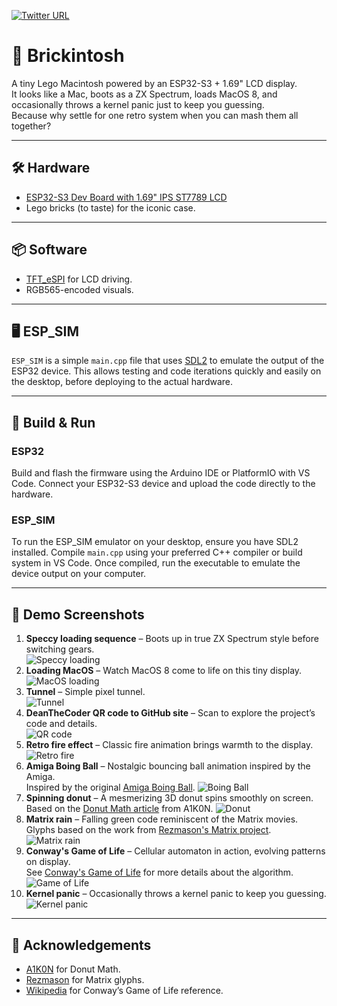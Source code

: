 [![Twitter URL](https://img.shields.io/twitter/url/https/twitter.com/deanthecoder.svg?style=social&label=Follow%20%40deanthecoder)](https://twitter.com/deanthecoder)

# 🧱 Brickintosh

A tiny Lego Macintosh powered by an ESP32-S3 + 1.69" LCD display.  
It looks like a Mac, boots as a ZX Spectrum, loads MacOS 8, and occasionally throws a kernel panic just to keep you guessing.  
Because why settle for one retro system when you can mash them all together?

---

## 🛠 Hardware

- [ESP32-S3 Dev Board with 1.69" IPS ST7789 LCD](https://thepihut.com/products/esp32-s3-development-board-with-1-69-lcd-display-240-x-280)  
- Lego bricks (to taste) for the iconic case.  

---

## 📦 Software

- [TFT_eSPI](https://github.com/Bodmer/TFT_eSPI) for LCD driving.  
- RGB565-encoded visuals.  

---

## 🖥 ESP_SIM

`ESP_SIM` is a simple `main.cpp` file that uses [SDL2](https://www.libsdl.org/) to emulate the output of the ESP32 device. This allows testing and code iterations quickly and easily on the desktop, before deploying to the actual hardware.

---

## 🚀 Build & Run

### ESP32

Build and flash the firmware using the Arduino IDE or PlatformIO with VS Code. Connect your ESP32-S3 device and upload the code directly to the hardware.

### ESP_SIM

To run the ESP_SIM emulator on your desktop, ensure you have SDL2 installed. Compile `main.cpp` using your preferred C++ compiler or build system in VS Code. Once compiled, run the executable to emulate the device output on your computer.

---

## 📸 Demo Screenshots

1. **Speccy loading sequence** – Boots up in true ZX Spectrum style before switching gears.  
   ![Speccy loading](img/1.png)  
2. **Loading MacOS** – Watch MacOS 8 come to life on this tiny display.  
   ![MacOS loading](img/2.png)  
3. **Tunnel** – Simple pixel tunnel.  
   ![Tunnel](img/3.png)  
4. **DeanTheCoder QR code to GitHub site** – Scan to explore the project’s code and details.  
   ![QR code](img/4.png)  
5. **Retro fire effect** – Classic fire animation brings warmth to the display.  
   ![Retro fire](img/5.png)  
6. **Amiga Boing Ball** – Nostalgic bouncing ball animation inspired by the Amiga.  
   Inspired by the original [Amiga Boing Ball](https://en.wikipedia.org/wiki/Amiga).
   ![Boing Ball](img/6.png)  
7. **Spinning donut** – A mesmerizing 3D donut spins smoothly on screen.  
   Based on the [Donut Math article](https://www.a1k0n.net/2011/07/20/donut-math.html) from A1K0N.
   ![Donut](img/7.png)  
8. **Matrix rain** – Falling green code reminiscent of the Matrix movies.  
   Glyphs based on the work from [Rezmason's Matrix project](https://github.com/Rezmason/matrix).
   ![Matrix rain](img/8.png)  
9. **Conway's Game of Life** – Cellular automaton in action, evolving patterns on display.  
   See [Conway's Game of Life](https://en.wikipedia.org/wiki/Conway%27s_Game_of_Life) for more details about the algorithm.
   ![Game of Life](img/9.png)  
10. **Kernel panic** – Occasionally throws a kernel panic to keep you guessing.  
   ![Kernel panic](img/10.png)  

---

## 🙏 Acknowledgements

- [A1K0N](https://www.a1k0n.net/2011/07/20/donut-math.html) for Donut Math.  
- [Rezmason](https://github.com/Rezmason/matrix) for Matrix glyphs.  
- [Wikipedia](https://en.wikipedia.org/wiki/Conway%27s_Game_of_Life) for Conway’s Game of Life reference.